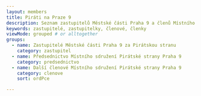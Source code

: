 ```yaml
---
layout: members
title: Piráti na Praze 9
description: Seznam zastupitelů Městské části Praha 9 a členů Místního sdružení Pirátské strany na Praze 9
keywords: zastupitelé, zastupitelky, členové, členky
viewMode: grouped # or alltogether
groups:
  - name: Zastupitelé Městské části Praha 9 za Pirátskou stranu
    category: zastupitel
  - name: Předsednictvo Místního sdružení Pirátské strany Praha 9
    category: predsednictvo
  - name: Další členové Místního sdružení Pirátské strany Praha 9
    category: clenove
    sort: ordPce

---
```

